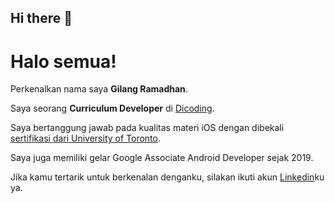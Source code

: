 ## Hi there 👋
# Halo semua! 

Perkenalkan nama saya **Gilang Ramadhan**.<br>

Saya seorang **Curriculum Developer** di [Dicoding](https://www.dicoding.com/).<br>

Saya bertanggung jawab pada kualitas materi iOS dengan dibekali [sertifikasi dari University of Toronto](https://www.coursera.org/account/accomplishments/specialization/CLKJD8XBXJ3M).<br>

Saya juga memiliki gelar Google Associate Android Developer sejak 2019.<br>

Jika kamu tertarik untuk berkenalan denganku, silakan ikuti akun [Linkedin](https://www.linkedin.com/in/gilang-adhan/)ku ya.
<!--
**AmirRazer/AmirRazer** is a ✨ _special_ ✨ repository because its `README.md` (this file) appears on your GitHub profile.

Here are some ideas to get you started:

- 🔭 I’m currently working on ...
- 🌱 I’m currently learning ...
- 👯 I’m looking to collaborate on ...
- 🤔 I’m looking for help with ...
- 💬 Ask me about ...
- 📫 How to reach me: ...
- 😄 Pronouns: ...
- ⚡ Fun fact: ...
-->
